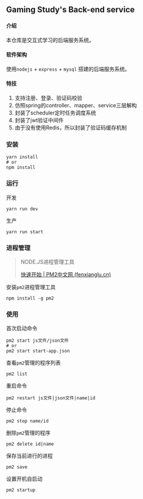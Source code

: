 ## Gaming Study's Back-end service

#### 介绍

本仓库是交互式学习的后端服务系统。

#### 软件架构

使用`nodejs` + `express` + `mysql` 搭建的后端服务系统。

#### 特技

1.  支持注册、登录、验证码校验
2.  仿照spring的controller、mapper、service三层解构
3.  封装了scheduler定时任务调度系统
4.  封装了jwt验证中间件
5.  由于没有使用Redis，所以封装了验证码缓存机制



### 安装

```shell
yarn install
# or
npm install
```



### 运行

开发

```shell
yarn run dev
```

生产

```shell
yarn run start
```



### 进程管理

> NODE.JS进程管理工具
>
> [快速开始 | PM2中文网 (fenxianglu.cn)](https://pm2.fenxianglu.cn/docs/start)

安装`pm2`进程管理工具

```shell
npm install -g pm2
```



### 使用

首次启动命令

```shell
pm2 start js文件/json文件
# or
pm2 start start-app.json
```



查看`pm2`管理的程序列表

```shell
pm2 list
```



重启命令

```shell
pm2 restart js文件|json文件|name|id
```



停止命令

```shell
pm2 stop name/id
```



删除`pm2`管理的程序

```shell
pm2 delete id|name
```



保存当前进行的进程

```shell
pm2 save
```



设置开机自启动

```shell
pm2 startup
```

